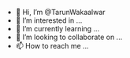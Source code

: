 - 👋 Hi, I’m @TarunWakaalwar
- 👀 I’m interested in ...
- 🌱 I’m currently learning ...
- 💞️ I’m looking to collaborate on ...
- 📫 How to reach me ...

<!---
TarunWakaalwar/TarunWakaalwar is a ✨ special ✨ repository because its `README.md` (this file) appears on your GitHub profile.
You can click the Preview link to take a look at your changes.
--->
